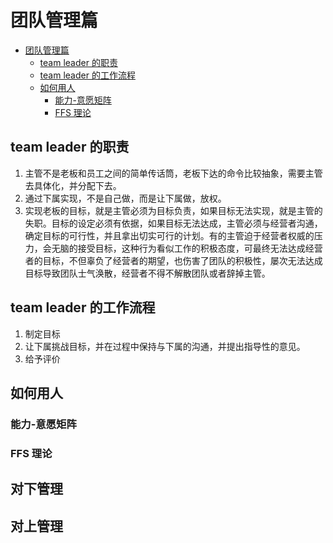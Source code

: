 # 团队管理篇

<!-- @import "[TOC]" {cmd="toc" depthFrom=1 depthTo=6 orderedList=false} -->

<!-- code_chunk_output -->

- [团队管理篇](#团队管理篇)
  - [team leader 的职责](#team-leader-的职责)
  - [team leader 的工作流程](#team-leader-的工作流程)
  - [如何用人](#如何用人)
    - [能力-意愿矩阵](#能力-意愿矩阵)
    - [FFS 理论](#ffs-理论)

<!-- /code_chunk_output -->

## team leader 的职责

1. 主管不是老板和员工之间的简单传话筒，老板下达的命令比较抽象，需要主管去具体化，并分配下去。
2. 通过下属实现，不是自己做，而是让下属做，放权。
3. 实现老板的目标，就是主管必须为目标负责，如果目标无法实现，就是主管的失职。目标的设定必须有依据，如果目标无法达成，主管必须与经营者沟通，确定目标的可行性，并且拿出切实可行的计划。有的主管迫于经营者权威的压力，会无脑的接受目标，这种行为看似工作的积极态度，可最终无法达成经营者的目标，不但辜负了经营者的期望，也伤害了团队的积极性，屡次无法达成目标导致团队士气涣散，经营者不得不解散团队或者辞掉主管。

## team leader 的工作流程

1. 制定目标
2. 让下属挑战目标，并在过程中保持与下属的沟通，并提出指导性的意见。
3. 给予评价

## 如何用人

### 能力-意愿矩阵

### FFS 理论

## 对下管理

## 对上管理
